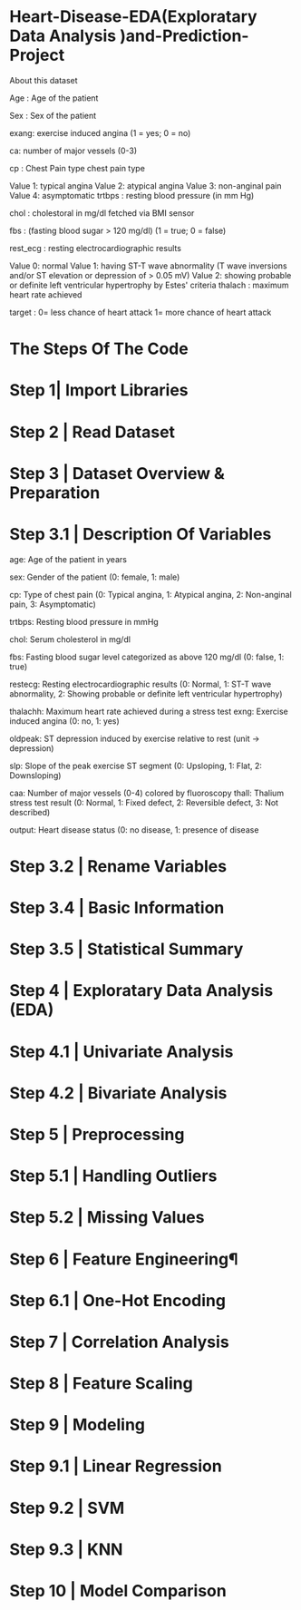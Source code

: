 # Heart-Disease-EDA(Exploratary Data Analysis )and-Prediction-Project

About this dataset


Age : Age of the patient

Sex : Sex of the patient

exang: exercise induced angina (1 = yes; 0 = no)

ca: number of major vessels (0-3)

cp : Chest Pain type chest pain type

Value 1: typical angina
Value 2: atypical angina
Value 3: non-anginal pain
Value 4: asymptomatic
trtbps : resting blood pressure (in mm Hg)

chol : cholestoral in mg/dl fetched via BMI sensor

fbs : (fasting blood sugar > 120 mg/dl) (1 = true; 0 = false)

rest_ecg : resting electrocardiographic results

Value 0: normal
Value 1: having ST-T wave abnormality (T wave inversions and/or ST elevation or depression of > 0.05 mV)
Value 2: showing probable or definite left ventricular hypertrophy by Estes' criteria
thalach : maximum heart rate achieved

target : 0= less chance of heart attack 1= more chance of heart attack

# The Steps Of The Code 

# Step 1| Import Libraries

# Step 2 | Read Dataset

# Step 3 | Dataset Overview & Preparation
# Step 3.1 | Description Of Variables
age: Age of the patient in years

sex: Gender of the patient (0: female, 1: male)

cp: Type of chest pain (0: Typical angina, 1: Atypical angina, 2: Non-anginal pain, 3: Asymptomatic)

trtbps: Resting blood pressure in mmHg

chol: Serum cholesterol in mg/dl

fbs: Fasting blood sugar level categorized as above 120 mg/dl (0: false, 1: true)

restecg: Resting electrocardiographic results (0: Normal, 1: ST-T wave abnormality, 2: Showing probable or definite left ventricular hypertrophy)

thalachh: Maximum heart rate achieved during a stress test exng: Exercise induced angina (0: no, 1: yes)

oldpeak: ST depression induced by exercise relative to rest (unit -> depression)

slp: Slope of the peak exercise ST segment (0: Upsloping, 1: Flat, 2: Downsloping)

caa: Number of major vessels (0-4) colored by fluoroscopy thall: Thalium stress test result (0: Normal, 1: Fixed defect, 2: Reversible defect, 3: Not described)

output: Heart disease status (0: no disease, 1: presence of disease

# Step 3.2 | Rename Variables
# Step 3.4 | Basic Information
# Step 3.5 | Statistical Summary
# Step 4 | Exploratary Data Analysis (EDA)
# Step 4.1 | Univariate Analysis
# Step 4.2 | Bivariate Analysis
# Step 5 | Preprocessing 
# Step 5.1 | Handling Outliers
# Step 5.2 | Missing Values
# Step 6 | Feature Engineering¶
# Step 6.1 | One-Hot Encoding
# Step 7 | Correlation Analysis
# Step 8 | Feature Scaling
# Step 9 | Modeling
# Step 9.1 | Linear Regression
# Step 9.2 | SVM
# Step 9.3 | KNN
# Step 10 | Model Comparison




